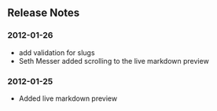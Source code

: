 ## Release Notes

### 2012-01-26
  - add validation for slugs
  - Seth Messer added scrolling to the live markdown preview

### 2012-01-25
  - Added live markdown preview

